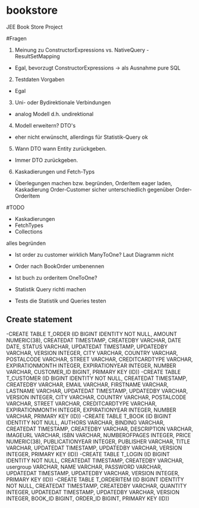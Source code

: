 # bookstore
JEE Book Store Project

#Fragen
1. Meinung zu ConstructorExpressions vs. NativeQuery - ResultSetMapping
 - Egal, bevorzugt ConstructorExpressions -> als Ausnahme pure SQL
2. Testdaten Vorgaben
 - Egal
3. Uni- oder Bydirektionale Verbindungen
 - analog Modell d.h. undirektional
4. Modell erweitern? DTO's
 - eher nicht erwünscht, allerdings für Statistik-Query ok
5. Wann DTO wann Entity zurückgeben.
 - Immer DTO zurückgeben.
6. Kaskadierungen und Fetch-Typs 
 - Überlegungen machen bzw. begründen, OrderItem eager laden, 
 Kaskadierung Order-Customer sicher unterschiedlich gegenüber Order-OrderItem


#TODO
- Kaskadierungen
- FetchTypes
- Collections

alles begründen


- Ist order zu customer wirklich ManyToOne? Laut Diagramm nicht

- Order nach BookOrder umbenennen

- Ist buch zu orderitem OneToOne?


- Statistik Query richti machen

- Tests die Statistik und Queries testen

## Create statement


-CREATE TABLE T_ORDER (ID BIGINT IDENTITY NOT NULL, AMOUNT NUMERIC(38), CREATEDAT TIMESTAMP, CREATEDBY VARCHAR, DATE DATE, STATUS VARCHAR, UPDATEDAT TIMESTAMP, UPDATEDBY VARCHAR, VERSION INTEGER, CITY VARCHAR, COUNTRY VARCHAR, POSTALCODE VARCHAR, STREET VARCHAR, CREDITCARDTYPE VARCHAR, EXPIRATIONMONTH INTEGER, EXPIRATIONYEAR INTEGER, NUMBER VARCHAR, CUSTOMER_ID BIGINT, PRIMARY KEY (ID))
-CREATE TABLE T_CUSTOMER (ID BIGINT IDENTITY NOT NULL, CREATEDAT TIMESTAMP, CREATEDBY VARCHAR, EMAIL VARCHAR, FIRSTNAME VARCHAR, LASTNAME VARCHAR, UPDATEDAT TIMESTAMP, UPDATEDBY VARCHAR, VERSION INTEGER, CITY VARCHAR, COUNTRY VARCHAR, POSTALCODE VARCHAR, STREET VARCHAR, CREDITCARDTYPE VARCHAR, EXPIRATIONMONTH INTEGER, EXPIRATIONYEAR INTEGER, NUMBER VARCHAR, PRIMARY KEY (ID))
-CREATE TABLE T_BOOK (ID BIGINT IDENTITY NOT NULL, AUTHORS VARCHAR, BINDING VARCHAR, CREATEDAT TIMESTAMP, CREATEDBY VARCHAR, DESCRIPTION VARCHAR, IMAGEURL VARCHAR, ISBN VARCHAR, NUMBEROFPAGES INTEGER, PRICE NUMERIC(38), PUBLICATIONYEAR INTEGER, PUBLISHER VARCHAR, TITLE VARCHAR, UPDATEDAT TIMESTAMP, UPDATEDBY VARCHAR, VERSION INTEGER, PRIMARY KEY (ID))
-CREATE TABLE T_LOGIN (ID BIGINT IDENTITY NOT NULL, CREATEDAT TIMESTAMP, CREATEDBY VARCHAR, usergroup VARCHAR, NAME VARCHAR, PASSWORD VARCHAR, UPDATEDAT TIMESTAMP, UPDATEDBY VARCHAR, VERSION INTEGER, PRIMARY KEY (ID))
-CREATE TABLE T_ORDERITEM (ID BIGINT IDENTITY NOT NULL, CREATEDAT TIMESTAMP, CREATEDBY VARCHAR, QUANTITY INTEGER, UPDATEDAT TIMESTAMP, UPDATEDBY VARCHAR, VERSION INTEGER, BOOK_ID BIGINT, ORDER_ID BIGINT, PRIMARY KEY (ID))